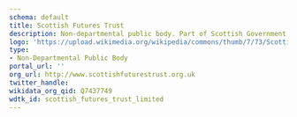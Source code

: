 ```yaml
---
schema: default
title: Scottish Futures Trust
description: Non-departmental public body. Part of Scottish Government
logo: 'https://upload.wikimedia.org/wikipedia/commons/thumb/7/73/Scottish_Futures_Trust_logo.svg/1920px-Scottish_Futures_Trust_logo.svg.png'
type:
- Non-Departmental Public Body
portal_url: ''
org_url: http://www.scottishfuturestrust.org.uk
twitter_handle: 
wikidata_org_qid: Q7437749
wdtk_id: scottish_futures_trust_limited
---
```

